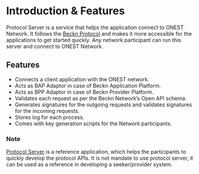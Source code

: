 # Introduction & Features

Protocol Server is a service that helps the application connect to ONEST Network. It follows the [Beckn Protocol](https://beckn.network/protocol) and makes it more accessible for the applications to get started quickly. Any network participant can run this server and connect to ONEST Network.

## Features

* Connects a client application with the ONEST network.
* Acts as BAP Adaptor in case of Beckn Application Platform.
* Acts as BPP Adaptor in case of Beckn Provider Platform.
* Validates each request as per the Beckn Network’s Open API schema.
* Generates signatures for the outgoing requests and validates signatures for the incoming requests.
* Stores log for each process.
* Comes with key generation scripts for the Network participants.

### Note

[Protocol Server](https://starterpack.onest.network/learn/integration-of-adaptors/beckn-protocol-server) is a reference application, which helps the participants to quickly develop the protocol APIs. It is not mandate to use protocol server, it can be used as a reference in developing a seeker/provider system.
